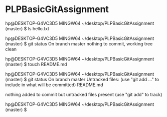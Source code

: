 # PLPBasicGitAssignment
hp@DESKTOP-G4VC3D5 MINGW64 ~/desktop/PLPBasicGitAssignment (master)
$ ls
hello.txt

hp@DESKTOP-G4VC3D5 MINGW64 ~/desktop/PLPBasicGitAssignment (master)
$ git status
On branch master
nothing to commit, working tree clean

hp@DESKTOP-G4VC3D5 MINGW64 ~/desktop/PLPBasicGitAssignment (master)
$ touch README.md

hp@DESKTOP-G4VC3D5 MINGW64 ~/desktop/PLPBasicGitAssignment (master)
$ git status
On branch master
Untracked files:
  (use "git add <file>..." to include in what will be committed)
        README.md

nothing added to commit but untracked files present (use "git add" to track)

hp@DESKTOP-G4VC3D5 MINGW64 ~/desktop/PLPBasicGitAssignment (master)
$
